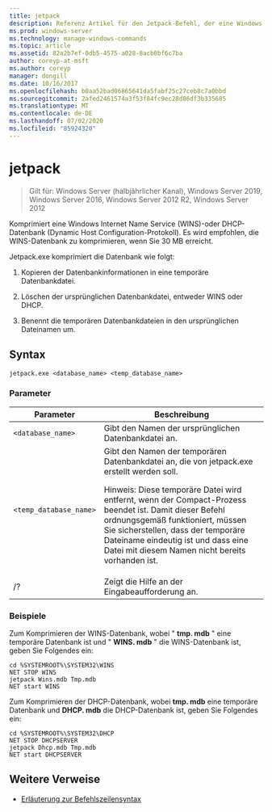 ```yaml
---
title: jetpack
description: Referenz Artikel für den Jetpack-Befehl, der eine Windows Internet Name Service (WINS)-oder DHCP-Datenbank (Dynamic Host Configuration Protocol) komprimiert.
ms.prod: windows-server
ms.technology: manage-windows-commands
ms.topic: article
ms.assetid: 82a2b7ef-0db5-4575-a028-8acb0bf6c7ba
author: coreyp-at-msft
ms.author: coreyp
manager: dongill
ms.date: 10/16/2017
ms.openlocfilehash: b0aa52bad06865641da5fabf25c27ceb8c7a0bbd
ms.sourcegitcommit: 2afed2461574a3f53f84fc9ec28d86df3b335685
ms.translationtype: MT
ms.contentlocale: de-DE
ms.lasthandoff: 07/02/2020
ms.locfileid: "85924320"
---
```

# <a name="jetpack"></a>jetpack

> Gilt für: Windows Server (halbjährlicher Kanal), Windows Server 2019, Windows Server 2016, Windows Server 2012 R2, Windows Server 2012

Komprimiert eine Windows Internet Name Service (WINS)-oder DHCP-Datenbank (Dynamic Host Configuration-Protokoll). Es wird empfohlen, die WINS-Datenbank zu komprimieren, wenn Sie 30 MB erreicht.

Jetpack.exe komprimiert die Datenbank wie folgt:

1. Kopieren der Datenbankinformationen in eine temporäre Datenbankdatei.

2. Löschen der ursprünglichen Datenbankdatei, entweder WINS oder DHCP.

3. Benennt die temporären Datenbankdateien in den ursprünglichen Dateinamen um.

## <a name="syntax"></a>Syntax

```
jetpack.exe <database_name> <temp_database_name>
```

### <a name="parameters"></a>Parameter

| Parameter | Beschreibung |
| ------- | -------- |
| `<database_name>` | Gibt den Namen der ursprünglichen Datenbankdatei an. |
| `<temp_database_name>` | Gibt den Namen der temporären Datenbankdatei an, die von jetpack.exe erstellt werden soll.<p>Hinweis: Diese temporäre Datei wird entfernt, wenn der Compact-Prozess beendet ist. Damit dieser Befehl ordnungsgemäß funktioniert, müssen Sie sicherstellen, dass der temporäre Dateiname eindeutig ist und dass eine Datei mit diesem Namen nicht bereits vorhanden ist. |
| /? | Zeigt die Hilfe an der Eingabeaufforderung an. |

### <a name="examples"></a>Beispiele

Zum Komprimieren der WINS-Datenbank, wobei " **tmp. mdb** " eine temporäre Datenbank ist und " **WINS. mdb** " die WINS-Datenbank ist, geben Sie Folgendes ein:

```
cd %SYSTEMROOT%\SYSTEM32\WINS
NET STOP WINS
jetpack Wins.mdb Tmp.mdb
NET start WINS
```

Zum Komprimieren der DHCP-Datenbank, wobei **tmp. mdb** eine temporäre Datenbank und **DHCP. mdb** die DHCP-Datenbank ist, geben Sie Folgendes ein:

```
cd %SYSTEMROOT%\SYSTEM32\DHCP
NET STOP DHCPSERVER
jetpack Dhcp.mdb Tmp.mdb
NET start DHCPSERVER
```

## <a name="additional-references"></a>Weitere Verweise

- [Erläuterung zur Befehlszeilensyntax](command-line-syntax-key.md)

